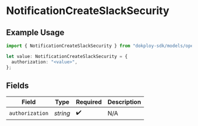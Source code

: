 # NotificationCreateSlackSecurity

## Example Usage

```typescript
import { NotificationCreateSlackSecurity } from "dokploy-sdk/models/operations";

let value: NotificationCreateSlackSecurity = {
  authorization: "<value>",
};
```

## Fields

| Field              | Type               | Required           | Description        |
| ------------------ | ------------------ | ------------------ | ------------------ |
| `authorization`    | *string*           | :heavy_check_mark: | N/A                |